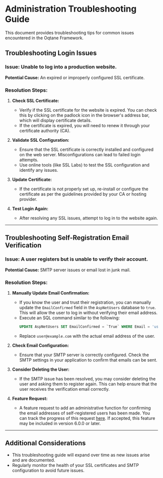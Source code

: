 # Administration Troubleshooting Guide

This document provides troubleshooting tips for common issues encountered in the Oqtane Framework.

## Troubleshooting Login Issues

### Issue: Unable to log into a production website.

**Potential Cause:** An expired or improperly configured SSL certificate.

### Resolution Steps:

1. **Check SSL Certificate:**
   - Verify if the SSL certificate for the website is expired. You can check this by clicking on the padlock icon in the browser's address bar, which will display certificate details.
   - If the certificate is expired, you will need to renew it through your certificate authority (CA).

2. **Validate SSL Configuration:**
   - Ensure that the SSL certificate is correctly installed and configured on the web server. Misconfigurations can lead to failed login attempts.
   - Use online tools (like SSL Labs) to test the SSL configuration and identify any issues.

3. **Update Certificate:**
   - If the certificate is not properly set up, re-install or configure the certificate as per the guidelines provided by your CA or hosting provider.

4. **Test Login Again:**
   - After resolving any SSL issues, attempt to log in to the website again.

---

## Troubleshooting Self-Registration Email Verification

### Issue: A user registers but is unable to verify their account.

**Potential Cause:** SMTP server issues or email lost in junk mail.

### Resolution Steps:

1. **Manually Update Email Confirmation:**
   - If you know the user and trust their registration, you can manually update the `EmailConfirmed` field in the `AspNetUsers` database to `true`. This will allow the user to log in without verifying their email address.
   - Execute an SQL command similar to the following:
     ```sql
     UPDATE AspNetUsers SET EmailConfirmed = `True` WHERE Email = 'user@example.com';
     ```
   - Replace `user@example.com` with the actual email address of the user.

2. **Check Email Configuration:**
   - Ensure that your SMTP server is correctly configured. Check the SMTP settings in your application to confirm that emails can be sent.

3. **Consider Deleting the User:**
   - If the SMTP issue has been resolved, you may consider deleting the user and asking them to register again. This can help ensure that the user receives the verification email correctly.

4. **Feature Request:**
   - A feature request to add an administrative function for confirming the email addresses of self-registered users has been made. You can track the progress of this request [here](https://github.com/oqtane/oqtane.framework/issues/4789). If accepted, this feature may be included in version 6.0.0 or later.

---

## Additional Considerations

- This troubleshooting guide will expand over time as new issues arise and are documented.
- Regularly monitor the health of your SSL certificates and SMTP configuration to avoid future issues.
